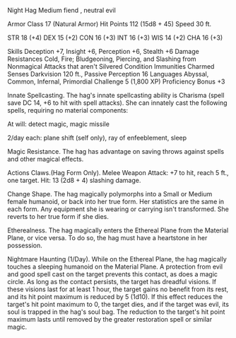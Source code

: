 Night Hag
Medium fiend , neutral evil

Armor Class 17 (Natural Armor)
Hit Points 112 (15d8 + 45)
Speed 30 ft.

STR
18 (+4)
DEX
15 (+2)
CON
16 (+3)
INT
16 (+3)
WIS
14 (+2)
CHA
16 (+3)

Skills Deception +7, Insight +6, Perception +6, Stealth +6
Damage Resistances Cold, Fire; Bludgeoning, Piercing, and Slashing from Nonmagical Attacks that aren't Silvered
Condition Immunities Charmed
Senses Darkvision 120 ft., Passive Perception 16
Languages Abyssal, Common, Infernal, Primordial
Challenge 5 (1,800 XP)
Proficiency Bonus +3

Innate Spellcasting. The hag's innate spellcasting ability is Charisma (spell save DC 14, +6 to hit with spell attacks). She can innately cast the following spells, requiring no material components:

At will: detect magic, magic missile

2/day each: plane shift (self only), ray of enfeeblement, sleep

Magic Resistance. The hag has advantage on saving throws against spells and other magical effects.

Actions
Claws.(Hag Form Only). Melee Weapon Attack: +7 to hit, reach 5 ft., one target. Hit: 13 (2d8 + 4) slashing damage.

Change Shape. The hag magically polymorphs into a Small or Medium female humanoid, or back into her true form. Her statistics are the same in each form. Any equipment she is wearing or carrying isn't transformed. She reverts to her true form if she dies.

Etherealness. The hag magically enters the Ethereal Plane from the Material Plane, or vice versa. To do so, the hag must have a heartstone in her possession.

Nightmare Haunting (1/Day). While on the Ethereal Plane, the hag magically touches a sleeping humanoid on the Material Plane. A protection from evil and good spell cast on the target prevents this contact, as does a magic circle. As long as the contact persists, the target has dreadful visions. If these visions last for at least 1 hour, the target gains no benefit from its rest, and its hit point maximum is reduced by 5 (1d10). If this effect reduces the target's hit point maximum to 0, the target dies, and if the target was evil, its soul is trapped in the hag's soul bag. The reduction to the target's hit point maximum lasts until removed by the greater restoration spell or similar magic.
